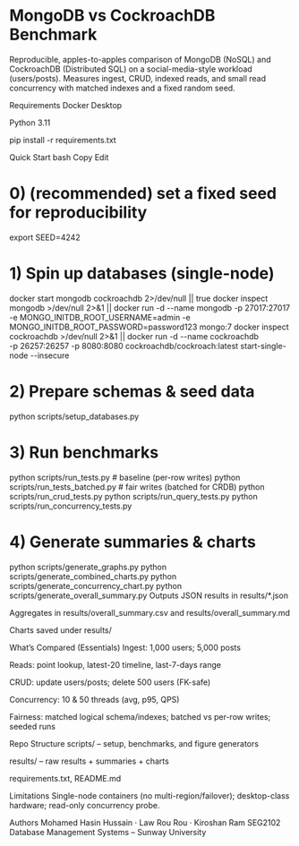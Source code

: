 # MongoDB vs CockroachDB Benchmark

Reproducible, apples-to-apples comparison of MongoDB (NoSQL) and CockroachDB (Distributed SQL) on a social-media-style workload (users/posts). Measures ingest, CRUD, indexed reads, and small read concurrency with matched indexes and a fixed random seed.

Requirements
Docker Desktop

Python 3.11

pip install -r requirements.txt

Quick Start
bash
Copy
Edit
# 0) (recommended) set a fixed seed for reproducibility
export SEED=4242

# 1) Spin up databases (single-node)
docker start mongodb cockroachdb 2>/dev/null || true
docker inspect mongodb >/dev/null 2>&1 || docker run -d --name mongodb -p 27017:27017 \
  -e MONGO_INITDB_ROOT_USERNAME=admin -e MONGO_INITDB_ROOT_PASSWORD=password123 mongo:7
docker inspect cockroachdb >/dev/null 2>&1 || docker run -d --name cockroachdb \
  -p 26257:26257 -p 8080:8080 cockroachdb/cockroach:latest start-single-node --insecure

# 2) Prepare schemas & seed data
python scripts/setup_databases.py

# 3) Run benchmarks
python scripts/run_tests.py              # baseline (per-row writes)
python scripts/run_tests_batched.py      # fair writes (batched for CRDB)
python scripts/run_crud_tests.py
python scripts/run_query_tests.py
python scripts/run_concurrency_tests.py

# 4) Generate summaries & charts
python scripts/generate_graphs.py
python scripts/generate_combined_charts.py
python scripts/generate_concurrency_chart.py
python scripts/generate_overall_summary.py
Outputs
JSON results in results/*.json

Aggregates in results/overall_summary.csv and results/overall_summary.md

Charts saved under results/

What’s Compared (Essentials)
Ingest: 1,000 users; 5,000 posts

Reads: point lookup, latest-20 timeline, last-7-days range

CRUD: update users/posts; delete 500 users (FK-safe)

Concurrency: 10 & 50 threads (avg, p95, QPS)

Fairness: matched logical schema/indexes; batched vs per-row writes; seeded runs

Repo Structure
scripts/ – setup, benchmarks, and figure generators

results/ – raw results + summaries + charts

requirements.txt, README.md

Limitations
Single-node containers (no multi-region/failover); desktop-class hardware; read-only concurrency probe.

Authors
Mohamed Hasin Hussain · Law Rou Rou · Kiroshan Ram
SEG2102 Database Management Systems – Sunway University










